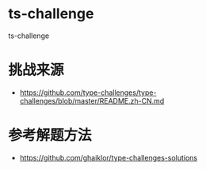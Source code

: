 # ts-challenge

ts-challenge

# 挑战来源

- https://github.com/type-challenges/type-challenges/blob/master/README.zh-CN.md

# 参考解题方法

- https://github.com/ghaiklor/type-challenges-solutions
